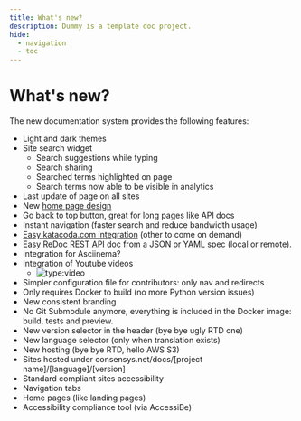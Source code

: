 ```yaml
---
title: What's new?
description: Dummy is a template doc project.
hide:
  - navigation
  - toc
---
```


# What's new?

The new documentation system provides the following features:

* Light and dark themes
* Site search widget
    * Search suggestions while typing
    * Search sharing
    * Searched terms highlighted on page
    * Search terms now able to be visible in analytics
* Last update of page on all sites
* New [home page design](index.md)
* Go back to top button, great for long pages like API docs
* Instant navigation (faster search and reduce bandwidth usage)
* [Easy katacoda.com integration](playground.md) (other to come on demand)
* [Easy ReDoc REST API doc](reference/api.md) from a JSON or YAML spec (local or remote).
* Integration for Asciinema?
* Integration of Youtube videos
    * ![type:video](https://www.youtube.com/embed/ttdvxAOO50E)
* Simpler configuration file for contributors: only nav and redirects
* Only requires Docker to build (no more Python version issues)
* New consistent branding
* No Git Submodule anymore, everything is included in the Docker image: build, tests and preview.
* New version selector in the header (bye bye ugly RTD one)
* New language selector (only when translation exists)
* New hosting (bye bye RTD, hello AWS S3)
* Sites hosted under consensys.net/docs/[project name]/[language]/[version]
* Standard compliant sites accessibility
* Navigation tabs
* Home pages (like landing pages)
* Accessibility compliance tool (via AccessiBe)
